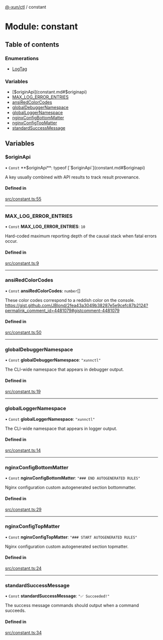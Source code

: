 [@-xun/ctl](../README.md) / constant

# Module: constant

## Table of contents

### Enumerations

- [LogTag](../enums/constant.LogTag.md)

### Variables

- [$originApi](constant.md#$originapi)
- [MAX\_LOG\_ERROR\_ENTRIES](constant.md#max_log_error_entries)
- [ansiRedColorCodes](constant.md#ansiredcolorcodes)
- [globalDebuggerNamespace](constant.md#globaldebuggernamespace)
- [globalLoggerNamespace](constant.md#globalloggernamespace)
- [nginxConfigBottomMatter](constant.md#nginxconfigbottommatter)
- [nginxConfigTopMatter](constant.md#nginxconfigtopmatter)
- [standardSuccessMessage](constant.md#standardsuccessmessage)

## Variables

### $originApi

• `Const` **$originApi**: typeof [`$originApi`](constant.md#$originapi)

A key usually combined with API results to track result provenance.

#### Defined in

[src/constant.ts:55](https://github.com/Xunnamius/xunnctl/blob/b2606e9/src/constant.ts#L55)

___

### MAX\_LOG\_ERROR\_ENTRIES

• `Const` **MAX\_LOG\_ERROR\_ENTRIES**: ``10``

Hard-coded maximum reporting depth of the causal stack when fatal errors
occur.

#### Defined in

[src/constant.ts:9](https://github.com/Xunnamius/xunnctl/blob/b2606e9/src/constant.ts#L9)

___

### ansiRedColorCodes

• `Const` **ansiRedColorCodes**: `number`[]

These color codes correspond to a reddish color on the console.
https://gist.github.com/JBlond/2fea43a3049b38287e5e9cefc87b2124?permalink_comment_id=4481079#gistcomment-4481079

#### Defined in

[src/constant.ts:50](https://github.com/Xunnamius/xunnctl/blob/b2606e9/src/constant.ts#L50)

___

### globalDebuggerNamespace

• `Const` **globalDebuggerNamespace**: ``"xunnctl"``

The CLI-wide namespace that appears in debugger output.

#### Defined in

[src/constant.ts:19](https://github.com/Xunnamius/xunnctl/blob/b2606e9/src/constant.ts#L19)

___

### globalLoggerNamespace

• `Const` **globalLoggerNamespace**: ``"xunnctl"``

The CLI-wide namespace that appears in logger output.

#### Defined in

[src/constant.ts:14](https://github.com/Xunnamius/xunnctl/blob/b2606e9/src/constant.ts#L14)

___

### nginxConfigBottomMatter

• `Const` **nginxConfigBottomMatter**: ``"### END AUTOGENERATED RULES"``

Nginx configuration custom autogenerated section bottommatter.

#### Defined in

[src/constant.ts:29](https://github.com/Xunnamius/xunnctl/blob/b2606e9/src/constant.ts#L29)

___

### nginxConfigTopMatter

• `Const` **nginxConfigTopMatter**: ``"### START AUTOGENERATED RULES"``

Nginx configuration custom autogenerated section topmatter.

#### Defined in

[src/constant.ts:24](https://github.com/Xunnamius/xunnctl/blob/b2606e9/src/constant.ts#L24)

___

### standardSuccessMessage

• `Const` **standardSuccessMessage**: ``"✅ Succeeded!"``

The success message commands should output when a command succeeds.

#### Defined in

[src/constant.ts:34](https://github.com/Xunnamius/xunnctl/blob/b2606e9/src/constant.ts#L34)

